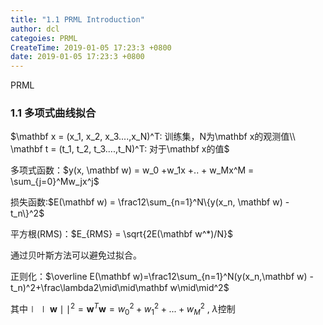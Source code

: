 ```yaml
---
title: "1.1 PRML Introduction"
author: dcl
categoies: PRML
CreateTime: 2019-01-05 17:23:3 +0800
date: 2019-01-05 17:23:3 +0800
---
```

PRML
<!--more-->

### 1.1 多项式曲线拟合
$\mathbf x = (x_1, x_2, x_3....,x_N)^T: 训练集，N为\mathbf x的观测值\\ \mathbf t = (t_1, t_2, t_3....,t_N)^T: 对于\mathbf x的值$

多项式函数：$y(x, \mathbf w) = w_0 +w_1x +.. + w_Mx^M = \sum_{j=0}^Mw_jx^j$

损失函数:$E(\mathbf w) = \frac12\sum_{n=1}^N\{y(x_n, \mathbf w) - t_n\}^2$

平方根(RMS)：$E_{RMS} = \sqrt{2E(\mathbf w^*)/N}$

通过贝叶斯方法可以避免过拟合。

正则化：$\overline E(\mathbf w)=\frac12\sum_{n=1}^N(y(x_n,\mathbf w) - t_n)^2+\frac\lambda2\mid\mid\mathbf w\mid\mid^2$

其中$\mid\mid\mathbf w\mid\mid^2 = \mathbf w^T \mathbf w = w_0^2 + w_1^2+...+w_M^2$ , $\lambda$控制

